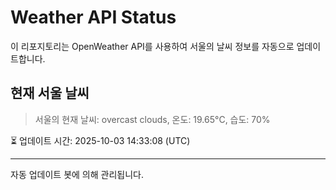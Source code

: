 
# Weather API Status

이 리포지토리는 OpenWeather API를 사용하여 서울의 날씨 정보를 자동으로 업데이트합니다.

## 현재 서울 날씨
> 서울의 현재 날씨: overcast clouds, 온도: 19.65°C, 습도: 70%

⏳ 업데이트 시간: 2025-10-03 14:33:08 (UTC)

---
자동 업데이트 봇에 의해 관리됩니다.
